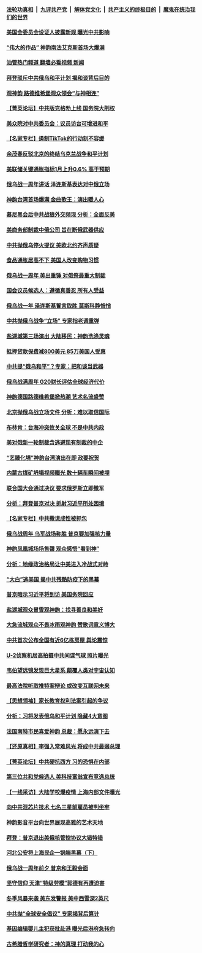 ####  [法轮功真相](../../../../basic/blob/master/README.md?t=02260012) &nbsp;|&nbsp; [九评共产党](../../../../9ping.md/blob/master/README.md?t=02260012) &nbsp;|&nbsp; [解体党文化](../../../../jtdwh.md/blob/master/README.md?t=02260012)  &nbsp;|&nbsp; [共产主义的终极目的](../../../../gczydzjmd.md/blob/master/README.md?t=02260012) &nbsp;|&nbsp; [魔鬼在统治我们的世界](../../../../mgztzwmdsj.md/blob/master/README.md?t=02260012) 

#### [美国会委员会设证人披露新规 曝光中共影响](../pages/nf4514/n13937815.md?t=02260012) 

#### [“伟大的作品” 神韵南法艾克斯首场大爆满](../pages/nf4514/n13937792.md?t=02260012) 

#### [油管热门频道 翻墙必看视频 新闻](http://129.146.143.75:81/youtube.html?02260012)

#### [拜登驳斥中共俄乌和平计划 揭和谈背后目的](../pages/nf4514/n13937683.md?t=02260012) 

#### [观神韵 路德维希堡观众领会“与神相连”](../pages/nf4514/n13937727.md?t=02260012) 

#### [【菁英论坛】中共版克格勃上线 国务院大削权](../pages/nf4514/n13937600.md?t=02260012) 

#### [美众院对中共委员会：议员访台可增进和平](../pages/nf4514/n13937487.md?t=02260012) 

#### [【名家专栏】遏制TikTok的行动刻不容缓](../pages/nf4514/n13936541.md?t=02260012) 

#### [余茂春反驳北京的终结乌克兰战争和平计划](../pages/nf4514/n13937562.md?t=02260012) 

#### [美联储关键通胀指标1月上升0.6% 高于预期](../pages/nf4514/n13937502.md?t=02260012) 

#### [俄乌战一周年讲话 泽连斯基表达对中俄立场](../pages/nf4514/n13937513.md?t=02260012) 

#### [神韵台湾首场爆满 金曲歌王：演出暖人心](../pages/nf4514/n13937521.md?t=02260012) 

#### [慕尼黑会后中共战狼外交频现 分析：全面反美](../pages/nf4514/n13937275.md?t=02260012) 

#### [美商务部制裁中俄公司 旨在断俄武器供应](../pages/nf4514/n13937503.md?t=02260012) 

#### [中共抛俄乌停火提议 美欧北约齐声质疑](../pages/nf4514/n13937512.md?t=02260012) 

#### [食品通胀居高不下 美国人改变购物习惯](../pages/nf4514/n13937225.md?t=02260012) 

#### [俄乌战一周年 美出重锤 对俄祭最重大制裁](../pages/nf4514/n13937462.md?t=02260012) 

#### [国会议员候选人：遵循真善忍 所有人受益](../pages/nf4514/n13936604.md?t=02260012) 

#### [俄乌战一年 泽连斯基誓言取胜 莫斯科静悄悄](../pages/nf4514/n13937303.md?t=02260012) 

#### [中共抛俄乌战争“立场” 专家指老调重弹](../pages/nf4514/n13937209.md?t=02260012) 

#### [盐湖城第三场演出 大陆移民：神韵洗涤灵魂](../pages/nf4514/n13937118.md?t=02260012) 

#### [抵押贷款保费减800美元 85万美国人受惠](../pages/nf4514/n13936952.md?t=02260012) 

#### [中共提“俄乌和平”？专家：把和谈当武器](../pages/nf4514/n13935842.md?t=02260012) 

#### [俄乌战满周年 G20财长评估全球经济代价](../pages/nf4514/n13936978.md?t=02260012) 

#### [神韵德国路德维希堡掀热潮 艺术名流盛赞](../pages/nf4514/n13936980.md?t=02260012) 

#### [北京抛俄乌战立场文件 分析：难以取信国际](../pages/nf4514/n13936899.md?t=02260012) 

#### [布林肯：台海冲突攸关全球 不是中共内政](../pages/nf4514/n13936846.md?t=02260012) 

#### [美对俄新一轮制裁含逃避现有制裁的中企](../pages/nf4514/n13936744.md?t=02260012) 

#### [“艺臻化境”神韵台湾演出在即 政要祝贺](../pages/nf4514/n13936733.md?t=02260012) 

#### [内蒙古煤矿坍塌视频曝光 数十辆车瞬间被埋](../pages/nf4514/n13936710.md?t=02260012) 

#### [联合国大会通过决议 要求俄罗斯立即撤军](../pages/nf4514/n13936782.md?t=02260012) 

#### [分析：拜登普京对决 折射习近平所处困境](../pages/nf4514/n13936667.md?t=02260012) 

#### [【名家专栏】中共撒谎成性被抓包](../pages/nf4514/n13935665.md?t=02260012) 

#### [俄乌战周年 乌军战场称胜 普京要加强核力量](../pages/nf4514/n13936432.md?t=02260012) 

#### [神韵凤凰城场场售罄 观众感悟“看到神”](../pages/nf4514/n13936495.md?t=02260012) 

#### [分析：地缘政治格局让中美进入冷战式对峙](../pages/nf4514/n13936132.md?t=02260012) 

#### [“大白”逃美国 揭中共残酷防疫下的黑幕](../pages/nf4514/n13936151.md?t=02260012) 

#### [普京暗示习近平将到访 美国务院回应](../pages/nf4514/n13936087.md?t=02260012) 

#### [盐湖城观众冒雪观神韵：找寻善良和美好](../pages/nf4514/n13936224.md?t=02260012) 

#### [大急流城观众不畏冰雨观神韵 赞歌词意义博大](../pages/nf4514/n13936359.md?t=02260012) 

#### [中共首次公布全国有近6亿栋房屋 舆论震惊](../pages/nf4514/n13935889.md?t=02260012) 

#### [U-2侦察机居高拍摄中共间谍气球 照片曝光](../pages/nf4514/n13935986.md?t=02260012) 

#### [韦伯望远镜发现巨大星系 颠覆人类对宇宙认知](../pages/nf4514/n13935981.md?t=02260012) 

#### [最高法院听取推特案辩论 或改变互联网未来](../pages/nf4514/n13935837.md?t=02260012) 

#### [【思想领袖】家长教育权利法案引起的争议](../pages/nf4514/n13914308.md?t=02260012) 

#### [分析：习将发表俄乌和平计划 隐藏4大意图](../pages/nf4514/n13935879.md?t=02260012) 

#### [法国南特市民喜爱神韵 总裁：愿永远演下去](../pages/nf4514/n13935869.md?t=02260012) 

#### [【还原真相】李强入常难风光 将成中共最弱总理](../pages/nf4514/n13935896.md?t=02260012) 

#### [【菁英论坛】中共硬抗西方 习的恐惧在内部](../pages/nf4514/n13935884.md?t=02260012) 

#### [第三位共和党候选人 美科技富翁宣布竞选总统](../pages/nf4514/n13935748.md?t=02260012) 

#### [【一线采访】大陆学校爆疫情 上海内部文件曝光](../pages/nf4514/n13935652.md?t=02260012) 

#### [向中共泄芯片技术 七名三星前雇员被判坐牢](../pages/nf4514/n13935767.md?t=02260012) 

#### [神韵影音平台向世界展现高雅的艺术天地](../pages/nf4514/n13935090.md?t=02260012) 

#### [拜登：普京退出美俄核管控协议大错特错](../pages/nf4514/n13935588.md?t=02260012) 

#### [河北公安将上海民企一锅端黑幕（下）](../pages/nf4514/n13934733.md?t=02260012) 

#### [俄乌战一周年前夕 普京和王毅会面](../pages/nf4514/n13935656.md?t=02260012) 

#### [坚守信仰 天津“特级劳模”郭德有再遭迫害](../pages/nf4514/n13934725.md?t=02260012) 

#### [冬季风暴来袭 美东发警报 美中西雪深2英尺](../pages/nf4514/n13935622.md?t=02260012) 

#### [中共抛“全球安全倡议” 专家揭背后算计](../pages/nf4514/n13935466.md?t=02260012) 

#### [基因编辑婴儿主犯获批赴港 曝光后港府急转向](../pages/nf4514/n13935557.md?t=02260012) 

#### [古希腊哲学研究者：神的真理 打动我的心](../pages/nf4514/n13935136.md?t=02260012) 

<img src='http://gfw-breaker.win/goodnews/indexes/nf4514.md' width='0px' height='0px'/>
